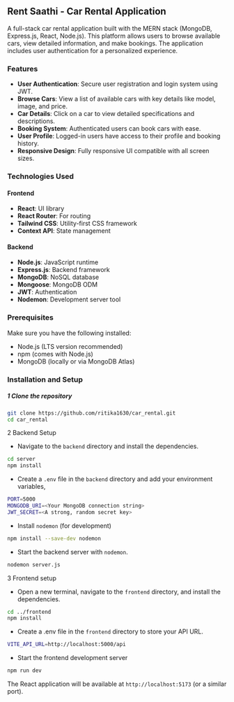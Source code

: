 ## Rent Saathi - Car Rental Application
A full-stack car rental application built with the MERN stack (MongoDB, Express.js, React, Node.js). This platform allows users to browse available cars, view detailed information, and make bookings. The application includes user authentication for a personalized experience.

### Features

- **User Authentication**: Secure user registration and login system using JWT.
- **Browse Cars**: View a list of available cars with key details like model, image, and price.
- **Car Details**: Click on a car to view detailed specifications and descriptions.
- **Booking System**: Authenticated users can book cars with ease.
- **User Profile**: Logged-in users have access to their profile and booking history.
- **Responsive Design**: Fully responsive UI compatible with all screen sizes.


### Technologies Used

#### Frontend
- **React**: UI library
- **React Router**: For routing
- **Tailwind CSS**: Utility-first CSS framework
- **Context API**: State management
  
#### Backend
- **Node.js**: JavaScript runtime
- **Express.js**: Backend framework
- **MongoDB**: NoSQL database
- **Mongoose**: MongoDB ODM
- **JWT**: Authentication
- **Nodemon**: Development server tool
  
### Prerequisites

Make sure you have the following installed:
- Node.js (LTS version recommended)
- npm (comes with Node.js)
- MongoDB (locally or via MongoDB Atlas)
  
### Installation and Setup
##### 1 Clone the repository

```bash
git clone https://github.com/ritika1630/car_rental.git
cd car_rental
```
2 Backend Setup
- Navigate to the `backend` directory and install the dependencies.

```bash
cd server
npm install
```

- Create a `.env` file in the `backend` directory and add your environment variables,

```bash
PORT=5000
MONGODB_URI=<Your MongoDB connection string>
JWT_SECRET=<A strong, random secret key>
```

- Install `nodemon` (for development)

```bash
npm install --save-dev nodemon
```

- Start the backend server with `nodemon`.
```bash
nodemon server.js
```

3 Frontend setup

- Open a new terminal, navigate to the `frontend` directory, and install the dependencies.
```bash
cd ../frontend
npm install
```

- Create a .env file in the `frontend` directory to store your API URL.
```bash
VITE_API_URL=http://localhost:5000/api
```

- Start the frontend development server
```bash
npm run dev
```

The React application will be available at `http://localhost:5173` (or a similar port).
